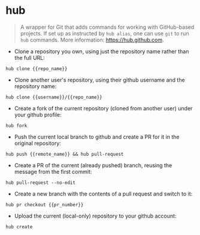 # hub

> A wrapper for Git that adds commands for working with GitHub-based projects.
> If set up as instructed by `hub alias`, one can use `git` to run `hub` commands.
> More information: <https://hub.github.com>.

- Clone a repository you own, using just the repository name rather than the full URL:

`hub clone {{repo_name}}`

- Clone another user's repository, using their github username and the repository name:

`hub clone {{username}}/{{repo_name}}`

- Create a fork of the current repository (cloned from another user) under your github profile:

`hub fork`

- Push the current local branch to github and create a PR for it in the original repository:

`hub push {{remote_name}} && hub pull-request`

- Create a PR of the current (already pushed) branch, reusing the message from the first commit:

`hub pull-request --no-edit`

- Create a new branch with the contents of a pull request and switch to it:

`hub pr checkout {{pr_number}}`

- Upload the current (local-only) repository to your github account:

`hub create`
